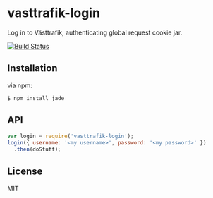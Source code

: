 # vasttrafik-login

Log in to Västtrafik, authenticating global request cookie jar.

[![Build Status](https://img.shields.io/travis/krawaller/vasttrafik-login/master.svg)](https://travis-ci.org/krawaller/vasttrafik-login)

## Installation

via npm:

```bash
$ npm install jade
```

## API

```js
var login = require('vasttrafik-login');
login({ username: '<my username>', password: '<my password>' })
  .then(doStuff);
```

## License

MIT
